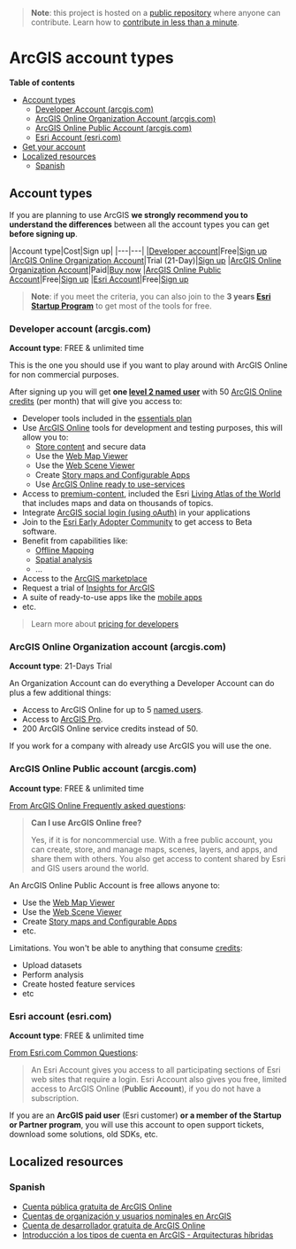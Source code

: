 > **Note**: this project is hosted on a [public repository](https://github.com/hhkaos/awesome-arcgis) where anyone can contribute. Learn how to [contribute in less than a minute](https://github.com/hhkaos/awesome-arcgis/blob/master/CONTRIBUTING.md#contributions).

# ArcGIS account types

<!-- START doctoc generated TOC please keep comment here to allow auto update -->
<!-- DON'T EDIT THIS SECTION, INSTEAD RE-RUN doctoc TO UPDATE -->
**Table of contents**

- [Account types](#account-types)
  - [Developer Account (arcgis.com)](#developer-account-arcgiscom)
  - [ArcGIS Online Organization Account (arcgis.com)](#arcgis-online-organization-account-arcgiscom)
  - [ArcGIS Online Public Account (arcgis.com)](#arcgis-online-public-account-arcgiscom)
  - [Esri Account (esri.com)](#esri-account-esricom)
- [Get your account](#get-your-account)
- [Localized resources](#localized-resources)
  - [Spanish](#spanish)

<!-- END doctoc generated TOC please keep comment here to allow auto update -->

## Account types

If you are planning to use ArcGIS **we strongly recommend you to understand the differences** between all the account types you can get **before signing up**.

|Account type|Cost|Sign up|
|---|---|
|[Developer account](#developer-account-arcgiscom)|Free|[Sign up](https://developers.arcgis.com/sign-up/)
|[ArcGIS Online Organization Account](#arcgis-online-organization-account-arcgiscom)|Trial (21-Day)|[Sign up](http://www.arcgis.com/features/free-trial.html)
|[ArcGIS Online Organization Account](#arcgis-online-organization-account-arcgiscom)|Paid|[Buy now](http://www.esri.com/software/arcgis/arcgisonline/purchase)
|[ArcGIS Online Public Account](#arcgis-online-public-account-arcgiscom)|Free|[Sign up](https://www.arcgis.com/home/createaccount.html)
|[Esri Account](#esri-account-esricom)|Free|[Sign up](https://accounts.esri.com/signup)

> **Note**: if you meet the criteria, you can also join to the **3 years [Esri Startup Program](../../esri/startup-program/README.md)** to get most of the tools for free.

### Developer account (arcgis.com)

**Account type**: FREE & unlimited time

This is the one you should use if you want to play around with ArcGIS Online for non commercial purposes.

After signing up you will get **one [level 2 named user](./name-users/README.md)** with 50 [ArcGIS Online credits](../products/arcgis-online/credits/README.md) (per month) that will give you access to:

* Developer tools included in the [essentials plan](../developers/developer-plan/README.md)
* Use [ArcGIS Online](../products/arcgis-online/README.md) tools for development and testing purposes, this will allow you to:
    * [Store content](../content/data-storage/README.md) and secure data
    * Use the [Web Map Viewer](../products/web-map-viewer/README.md)
    * Use the [Web Scene Viewer](../products/web-scene-viewer/README.md)
    * Create [Story maps and Configurable Apps](../products/configurable-apps/README.md)
    * Use [ArcGIS Online ready to use-services](../products/arcgis-online/rest-apis/ready-to-use-services/README.md)
* Access to [premium-content](../content/README.md), included the Esri [Living Atlas of the World](../living-atlas/README.md) that includes maps and data on thousands of topics.
* Integrate [ArcGIS social login (using oAuth)](./name-users/oauth/README.md) in your applications
* Join to the [Esri Early Adopter Community](https://www.esri.com/en-us/early-adopter) to get access to Beta software.
* Benefit from capabilities like:
    * [Offline Mapping](../capabilities/offline/README.md)
    * [Spatial analysis](../capabilities/spatial-analysis/README.md)
    * ...
* Access to the [ArcGIS marketplace](../marketplace/README.md)
* Request a trial of [Insights for ArcGIS](../products/insights-for-arcgis/README.md)
* A suite of ready-to-use apps like the [mobile apps](../mobile-apps/README.md)
* etc.

> Learn more about [pricing for developers](../developers/developer-plan/README.md)

### ArcGIS Online Organization account (arcgis.com)

**Account type**: 21-Days Trial

An Organization Account can do everything a Developer Account can do plus a few additional things:

* Access to ArcGIS Online for up to 5 [named users](./name-users/README.md).
* Access to [ArcGIS Pro](../products/arcgis-desktop/arcgis-pro/README.md).
* 200 ArcGIS Online service credits instead of 50.

If you work for a company with already use ArcGIS you will use the one.

### ArcGIS Online Public account (arcgis.com)

**Account type**: FREE & unlimited time

[From ArcGIS Online Frequently asked questions](http://doc.arcgis.com/en/arcgis-online/reference/faq.htm#anchor4):

> **Can I use ArcGIS Online free?**
>
> Yes, if it is for noncommercial use. With a free public account, you can create, store, and manage maps, scenes, layers, and apps, and share them with others. You also get access to content shared by Esri and GIS users around the world.

An ArcGIS Online Public Account is free allows anyone to:

* Use the [Web Map Viewer](../products/web-map-viewer/README.md)
* Use the [Web Scene Viewer](../products/web-scene-viewer/README.md)
* Create [Story maps and Configurable Apps](../products/configurable-apps/README.md)
* etc.

Limitations. You won't be able to anything that consume [credits](../products/arcgis-online/credits/README.md):

* Upload datasets
* Perform analysis
* Create hosted feature services
* etc

### Esri account (esri.com)

**Account type**: FREE & unlimited time

[From Esri.com Common Questions](https://accounts.esri.com/en/commonquestions):

> An Esri Account gives you access to all participating sections of Esri web sites that require a login. Esri Account also gives you free, limited access to ArcGIS Online (**Public Account**), if you do not have a subscription.

If you are an **ArcGIS paid user** (Esri customer) **or a member of the Startup or Partner program**, you will use this account to open support tickets, download some solutions, old SDKs, etc.

## Localized resources

### Spanish

* [Cuenta pública gratuita de ArcGIS Online](https://www.youtube.com/watch?v=cwAdu1lSkmw&index=10&t=0s&list=PLwq5dz_FjCx6C9-ZtGJGM1eBEjFyndXd6)
* [Cuentas de organización y usuarios nominales en ArcGIS](https://www.youtube.com/watch?v=040SuPH6_ow&list=PLwq5dz_FjCx6C9-ZtGJGM1eBEjFyndXd6&index=10)
* [Cuenta de desarrollador gratuita de ArcGIS Online](https://www.youtube.com/watch?v=w_ZrLpU662A&list=PLwq5dz_FjCx6C9-ZtGJGM1eBEjFyndXd6&index=11)
* [Introducción a los tipos de cuenta en ArcGIS - Arquitecturas híbridas](https://www.youtube.com/watch?v=HUn62MHslv8&index=8&list=PLwq5dz_FjCx6C9-ZtGJGM1eBEjFyndXd6)
